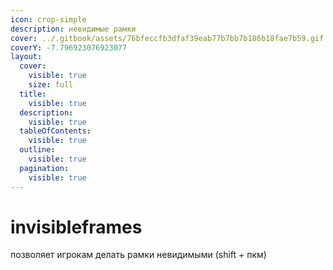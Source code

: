 ```yaml
---
icon: crop-simple
description: невидимые рамки
cover: ../.gitbook/assets/76bfeccfb3dfaf39eab77b7bb7b186b18fae7b59.gif
coverY: -7.796923076923077
layout:
  cover:
    visible: true
    size: full
  title:
    visible: true
  description:
    visible: true
  tableOfContents:
    visible: true
  outline:
    visible: true
  pagination:
    visible: true
---
```


# invisibleframes

позволяет игрокам делать рамки невидимыми (shift + пкм)
